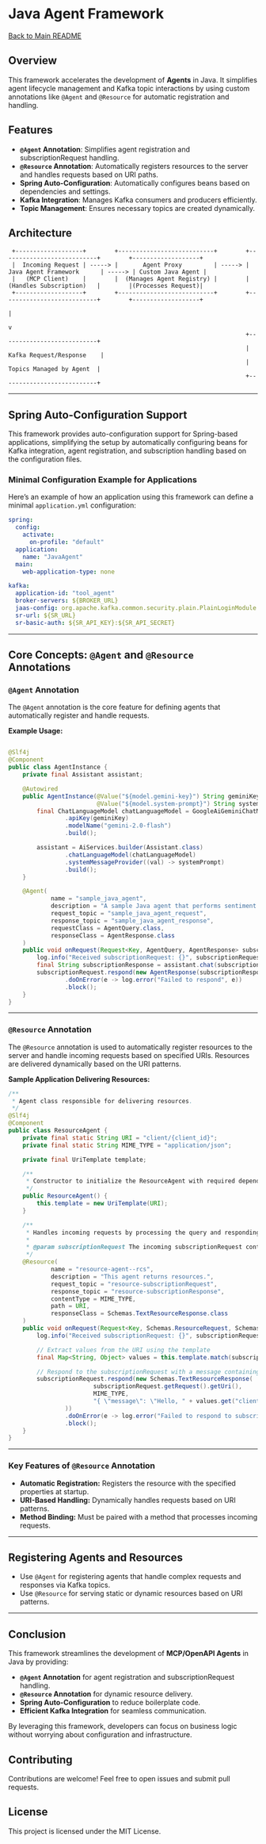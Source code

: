 # Java Agent Framework

[Back to Main README](../../README.md)

## Overview

This framework accelerates the development of **Agents** in Java. It simplifies agent lifecycle management
and Kafka topic interactions by using custom annotations like `@Agent` and `@Resource` for automatic registration and
handling.

## Features

- **`@Agent` Annotation**: Simplifies agent registration and subscriptionRequest handling.
- **`@Resource` Annotation**: Automatically registers resources to the server and handles requests based on URI paths.
- **Spring Auto-Configuration**: Automatically configures beans based on dependencies and settings.
- **Kafka Integration**: Manages Kafka consumers and producers efficiently.
- **Topic Management**: Ensures necessary topics are created dynamically.

## Architecture

```
 +-------------------+        +---------------------------+        +---------------------------+        +-------------------+
 |  Incoming Request | -----> |       Agent Proxy         | -----> | Java Agent Framework      | -----> | Custom Java Agent |
 |   (MCP Client)    |        |  (Manages Agent Registry) |        |  (Handles Subscription)   |        |(Processes Request)|
 +-------------------+        +---------------------------+        +---------------------------+        +-------------------+
                                                                                   |
                                                                                   v
                                                                   +---------------------------+
                                                                   | Kafka Request/Response    |
                                                                   |  Topics Managed by Agent  |
                                                                   +---------------------------+
```

---

## Spring Auto-Configuration Support

This framework provides auto-configuration support for Spring-based applications, simplifying the setup by automatically
configuring beans for Kafka integration, agent registration, and subscription handling based on the configuration files.

### Minimal Configuration Example for Applications

Here’s an example of how an application using this framework can define a minimal `application.yml` configuration:

```yaml
spring:
  config:
    activate:
      on-profile: "default"
  application:
    name: "JavaAgent"
  main:
    web-application-type: none

kafka:
  application-id: "tool_agent"
  broker-servers: ${BROKER_URL}
  jaas-config: org.apache.kafka.common.security.plain.PlainLoginModule required username="${JAAS_USERNAME}" password="${JAAS_PASSWORD}";
  sr-url: ${SR_URL}
  sr-basic-auth: ${SR_API_KEY}:${SR_API_SECRET}
```

---

## Core Concepts: `@Agent` and `@Resource` Annotations

### `@Agent` Annotation

The `@Agent` annotation is the core feature for defining agents that automatically register and handle requests.

**Example Usage:**

```java

@Slf4j
@Component
public class AgentInstance {
    private final Assistant assistant;

    @Autowired
    public AgentInstance(@Value("${model.gemini-key}") String geminiKey,
                         @Value("${model.system-prompt}") String systemPrompt) {
        final ChatLanguageModel chatLanguageModel = GoogleAiGeminiChatModel.builder()
                .apiKey(geminiKey)
                .modelName("gemini-2.0-flash")
                .build();

        assistant = AiServices.builder(Assistant.class)
                .chatLanguageModel(chatLanguageModel)
                .systemMessageProvider((val) -> systemPrompt)
                .build();
    }

    @Agent(
            name = "sample_java_agent",
            description = "A sample Java agent that performs sentiment analysis using the Google AI Gemini model.",
            request_topic = "sample_java_agent_request",
            response_topic = "sample_java_agent_response",
            requestClass = AgentQuery.class,
            responseClass = AgentResponse.class
    )
    public void onRequest(Request<Key, AgentQuery, AgentResponse> subscriptionRequest) {
        log.info("Received subscriptionRequest: {}", subscriptionRequest.getRequest().query());
        final String subscriptionResponse = assistant.chat(subscriptionRequest.getRequest().query());
        subscriptionRequest.respond(new AgentResponse(subscriptionResponse))
                .doOnError(e -> log.error("Failed to respond", e))
                .block();
    }
}
```

---

### `@Resource` Annotation

The `@Resource` annotation is used to automatically register resources to the server and handle incoming requests based
on specified URIs. Resources are delivered dynamically based on the URI patterns.

**Sample Application Delivering Resources:**

```java
/**
 * Agent class responsible for delivering resources.
 */
@Slf4j
@Component
public class ResourceAgent {
    private final static String URI = "client/{client_id}";
    private final static String MIME_TYPE = "application/json";

    private final UriTemplate template;

    /**
     * Constructor to initialize the ResourceAgent with required dependencies.
     */
    public ResourceAgent() {
        this.template = new UriTemplate(URI);
    }

    /**
     * Handles incoming requests by processing the query and responding with a message.
     *
     * @param subscriptionRequest The incoming subscriptionRequest containing the query.
     */
    @Resource(
            name = "resource-agent--rcs",
            description = "This agent returns resources.",
            request_topic = "resource-subscriptionRequest",
            response_topic = "resource-subscriptionResponse",
            contentType = MIME_TYPE,
            path = URI,
            responseClass = Schemas.TextResourceResponse.class
    )
    public void onRequest(Request<Key, Schemas.ResourceRequest, Schemas.TextResourceResponse> subscriptionRequest) {
        log.info("Received subscriptionRequest: {}", subscriptionRequest.getRequest().getUri());

        // Extract values from the URI using the template
        final Map<String, Object> values = this.template.match(subscriptionRequest.getRequest().getUri());

        // Respond to the subscriptionRequest with a message containing the client_id
        subscriptionRequest.respond(new Schemas.TextResourceResponse(
                        subscriptionRequest.getRequest().getUri(),
                        MIME_TYPE,
                        "{ \"message\": \"Hello, " + values.get("client_id") + "!\" }"
                ))
                .doOnError(e -> log.error("Failed to respond to subscriptionRequest", e))
                .block();
    }
}
```

---

### Key Features of `@Resource` Annotation

- **Automatic Registration:** Registers the resource with the specified properties at startup.
- **URI-Based Handling:** Dynamically handles requests based on URI patterns.
- **Method Binding:** Must be paired with a method that processes incoming requests.

---

## Registering Agents and Resources

- Use `@Agent` for registering agents that handle complex requests and responses via Kafka topics.
- Use `@Resource` for serving static or dynamic resources based on URI patterns.

---

## Conclusion

This framework streamlines the development of **MCP/OpenAPI Agents** in Java by providing:

- **`@Agent` Annotation** for agent registration and subscriptionRequest handling.
- **`@Resource` Annotation** for dynamic resource delivery.
- **Spring Auto-Configuration** to reduce boilerplate code.
- **Efficient Kafka Integration** for seamless communication.

By leveraging this framework, developers can focus on business logic without worrying about configuration and
infrastructure.

## Contributing

Contributions are welcome! Feel free to open issues and submit pull requests.

## License

This project is licensed under the MIT License.